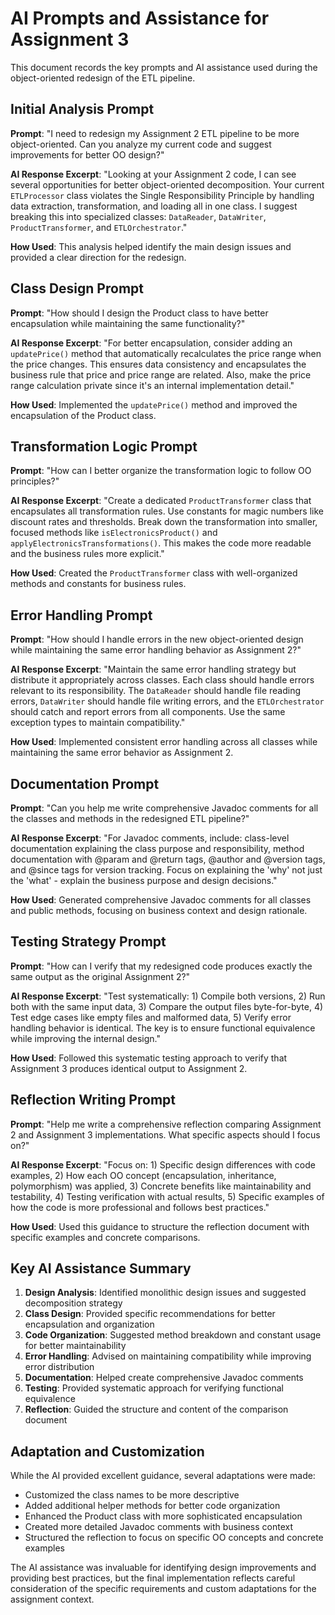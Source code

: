 # AI Prompts and Assistance for Assignment 3

This document records the key prompts and AI assistance used during the object-oriented redesign of the ETL pipeline.

## Initial Analysis Prompt

**Prompt**: "I need to redesign my Assignment 2 ETL pipeline to be more object-oriented. Can you analyze my current code and suggest improvements for better OO design?"

**AI Response Excerpt**: "Looking at your Assignment 2 code, I can see several opportunities for better object-oriented decomposition. Your current `ETLProcessor` class violates the Single Responsibility Principle by handling data extraction, transformation, and loading all in one class. I suggest breaking this into specialized classes: `DataReader`, `DataWriter`, `ProductTransformer`, and `ETLOrchestrator`."

**How Used**: This analysis helped identify the main design issues and provided a clear direction for the redesign.

## Class Design Prompt

**Prompt**: "How should I design the Product class to have better encapsulation while maintaining the same functionality?"

**AI Response Excerpt**: "For better encapsulation, consider adding an `updatePrice()` method that automatically recalculates the price range when the price changes. This ensures data consistency and encapsulates the business rule that price and price range are related. Also, make the price range calculation private since it's an internal implementation detail."

**How Used**: Implemented the `updatePrice()` method and improved the encapsulation of the Product class.

## Transformation Logic Prompt

**Prompt**: "How can I better organize the transformation logic to follow OO principles?"

**AI Response Excerpt**: "Create a dedicated `ProductTransformer` class that encapsulates all transformation rules. Use constants for magic numbers like discount rates and thresholds. Break down the transformation into smaller, focused methods like `isElectronicsProduct()` and `applyElectronicsTransformations()`. This makes the code more readable and the business rules more explicit."

**How Used**: Created the `ProductTransformer` class with well-organized methods and constants for business rules.

## Error Handling Prompt

**Prompt**: "How should I handle errors in the new object-oriented design while maintaining the same error handling behavior as Assignment 2?"

**AI Response Excerpt**: "Maintain the same error handling strategy but distribute it appropriately across classes. Each class should handle errors relevant to its responsibility. The `DataReader` should handle file reading errors, `DataWriter` should handle file writing errors, and the `ETLOrchestrator` should catch and report errors from all components. Use the same exception types to maintain compatibility."

**How Used**: Implemented consistent error handling across all classes while maintaining the same error behavior as Assignment 2.

## Documentation Prompt

**Prompt**: "Can you help me write comprehensive Javadoc comments for all the classes and methods in the redesigned ETL pipeline?"

**AI Response Excerpt**: "For Javadoc comments, include: class-level documentation explaining the class purpose and responsibility, method documentation with @param and @return tags, @author and @version tags, and @since tags for version tracking. Focus on explaining the 'why' not just the 'what' - explain the business purpose and design decisions."

**How Used**: Generated comprehensive Javadoc comments for all classes and public methods, focusing on business context and design rationale.

## Testing Strategy Prompt

**Prompt**: "How can I verify that my redesigned code produces exactly the same output as the original Assignment 2?"

**AI Response Excerpt**: "Test systematically: 1) Compile both versions, 2) Run both with the same input data, 3) Compare the output files byte-for-byte, 4) Test edge cases like empty files and malformed data, 5) Verify error handling behavior is identical. The key is to ensure functional equivalence while improving the internal design."

**How Used**: Followed this systematic testing approach to verify that Assignment 3 produces identical output to Assignment 2.

## Reflection Writing Prompt

**Prompt**: "Help me write a comprehensive reflection comparing Assignment 2 and Assignment 3 implementations. What specific aspects should I focus on?"

**AI Response Excerpt**: "Focus on: 1) Specific design differences with code examples, 2) How each OO concept (encapsulation, inheritance, polymorphism) was applied, 3) Concrete benefits like maintainability and testability, 4) Testing verification with actual results, 5) Specific examples of how the code is more professional and follows best practices."

**How Used**: Used this guidance to structure the reflection document with specific examples and concrete comparisons.

## Key AI Assistance Summary

1. **Design Analysis**: Identified monolithic design issues and suggested decomposition strategy
2. **Class Design**: Provided specific recommendations for better encapsulation and organization
3. **Code Organization**: Suggested method breakdown and constant usage for better maintainability
4. **Error Handling**: Advised on maintaining compatibility while improving error distribution
5. **Documentation**: Helped create comprehensive Javadoc comments
6. **Testing**: Provided systematic approach for verifying functional equivalence
7. **Reflection**: Guided the structure and content of the comparison document

## Adaptation and Customization

While the AI provided excellent guidance, several adaptations were made:
- Customized the class names to be more descriptive
- Added additional helper methods for better code organization
- Enhanced the Product class with more sophisticated encapsulation
- Created more detailed Javadoc comments with business context
- Structured the reflection to focus on specific OO concepts and concrete examples

The AI assistance was invaluable for identifying design improvements and providing best practices, but the final implementation reflects careful consideration of the specific requirements and custom adaptations for the assignment context.
